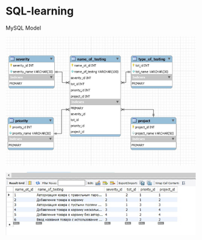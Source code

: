 # SQL-learning

MySQL Model

![alt text](https://github.com/Alya2211/SQL-learning/blob/main/sql.jpg?raw=true)

![alt text](https://github.com/Alya2211/SQL-learning/blob/main/sql1.jpg?raw=true)
